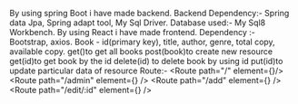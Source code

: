 By using spring Boot i have made backend. Backend Dependency:- Spring data Jpa, Spring adapt tool, My Sql Driver.
Database used:- My Sql8 Workbench.
By using React i have made frontend. 
Dependency :- Bootstrap, axios.
Book - id(primary key), title, author, genre, total copy, available copy.
get()to get all books
post(book)to create new resource
get(id)to get book by the id
delete(id) to delete book by using id
put(id)to update particular data of resource
Route:- <Route path="/" element={<BookCatalog/>}/>
          <Route path="/admin" element={<AdminList />} />
          <Route path="/add" element={<AddAdmin />} />
          <Route path="/edit/:id" element={<EditAdmin />} />
